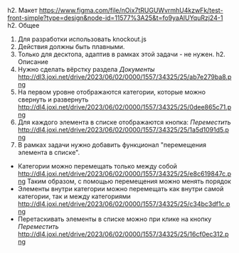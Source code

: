 h2. Макет
https://www.figma.com/file/nOix7tRUGUWvrmhU4kzwFk/test-front-simple?type=design&node-id=11577%3A25&t=fo9yaAlUYquRzj24-1
h2. Общее
1. Для разработки использовать knockout.js
2. Действия должны быть плавными.
3. Только для десктопа, адаптив в рамках этой задачи - не нужен.
h2. Описание
1. Нужно сделать вёрстку раздела *Документы*
http://dl3.joxi.net/drive/2023/06/02/0000/1557/34325/25/ab7e279ba8.png
2. На первом уровне отображаются категории, которые можно свернуть и развернуть
http://dl4.joxi.net/drive/2023/06/02/0000/1557/34325/25/0dee865c71.png
3. Для каждого элемента в списке отображаются кнопка: *Переместить*
http://dl4.joxi.net/drive/2023/06/02/0000/1557/34325/25/1a5d1091d5.png
4. В рамках задачи нужно добавить функционал "перемещения элемента в списке".
* Категории можно перемещать только между собой
http://dl4.joxi.net/drive/2023/06/02/0000/1557/34325/25/e8c619847c.png
Таким образом, с помощью перемещения можно менять порядок
* Элементы внутри категории можно перемещать как внутри самой категории, так и между категориями http://dl4.joxi.net/drive/2023/06/02/0000/1557/34325/25/c34bc3df1c.png
* Перетаскивать элементы в списке можно при клике на кнопку *Переместить*
http://dl4.joxi.net/drive/2023/06/02/0000/1557/34325/25/16cf0ec312.png
